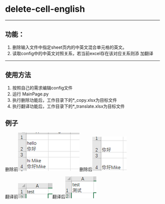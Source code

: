 # delete-cell-english

---
## 功能：
1.   删除输入文件中指定sheet页内的中英文混合单元格的英文。
2.   读取config中的中英文对照关系，若当前excel存在该对应关系则添
加翻译

---

## 使用方法

1. 按照自己的需求编辑config文件
2. 运行 MainPage.py 
3. 执行删除功能后，工作目录下的*_copy.xlsx为目标文件
4. 执行翻译功能后，工作目录下的*_translate.xlsx为目标文件

## 例子

删除前![](example/delete.png)删除后![](example/delete_copy.png)



翻译前![](example/translate.png)翻译后![](example/translate_translate.png)



